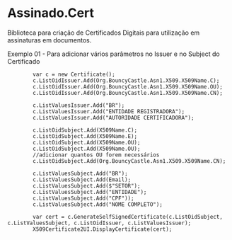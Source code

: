 # Assinado.Cert

Biblioteca para criação de Certificados Digitais para utilização em assinaturas em documentos.

Exemplo 01 - Para adicionar vários parâmetros no Issuer e no Subject do Certificado

            var c = new Certificate();
            c.ListOidIssuer.Add(Org.BouncyCastle.Asn1.X509.X509Name.C);
            c.ListOidIssuer.Add(Org.BouncyCastle.Asn1.X509.X509Name.OU);
            c.ListOidIssuer.Add(Org.BouncyCastle.Asn1.X509.X509Name.CN);

            c.ListValuesIssuer.Add("BR");
            c.ListValuesIssuer.Add("ENTIDADE REGISTRADORA");
            c.ListValuesIssuer.Add("AUTORIDADE CERTIFICADORA");

            c.ListOidSubject.Add(X509Name.C);
            c.ListOidSubject.Add(X509Name.E);
            c.ListOidSubject.Add(X509Name.OU);
            c.ListOidSubject.Add(X509Name.OU);
            //adicionar quantos OU forem necessários
            c.ListOidSubject.Add(Org.BouncyCastle.Asn1.X509.X509Name.CN);

            c.ListValuesSubject.Add("BR");
            c.ListValuesSubject.Add(Email);
            c.ListValuesSubject.Add($"SETOR");
            c.ListValuesSubject.Add("ENTIDADE");
            c.ListValuesSubject.Add("CPF"));
            c.ListValuesSubject.Add("NOME COMPLETO");

            var cert = c.GenerateSelfSignedCertificate(c.ListOidSubject, c.ListValuesSubject, c.ListOidIssuer, c.ListValuesIssuer);
            X509Certificate2UI.DisplayCertificate(cert);
